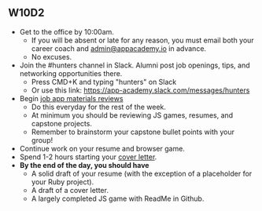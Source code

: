 ## W10D2
* Get to the office by 10:00am.  
  * If you will be absent or late for any reason, you must email both your career coach and admin@appacademy.io in advance.
  * No excuses.  
* Join the #hunters channel in Slack. Alumni post job openings, tips, and networking opportunities there.
  * Press CMD+K and typing "hunters" on Slack
  * Or use this link: https://app-academy.slack.com/messages/hunters
* Begin [job app materials reviews][job-app-materials-reviews]
  * Do this everyday for the rest of the week. 
  * At minimum you should be reviewing JS games, resumes, and capstone projects.  
  * Remember to brainstorm your capstone bullet points with your group!  
* Continue work on your resume and browser game. 
* Spend 1-2 hours starting your [cover letter][cover-letter].  
* **By the end of the day, you should have**
  * A solid draft of your resume (with the exception of a placeholder for your Ruby project).
  * A draft of a cover letter.
  * A largely completed JS game with ReadMe in Github.

[pair-boarding-curriculum]: ../interview-prep/pairboarding/index.md#index
[job-app-materials-reviews]: ../self-presentation/job_app_materials_reviews.md
[job-app-materials-reviews]: ../self-presentation/job_app_materials_reviews.md
[cover-letter]: ../self-presentation/cover_letter.md
